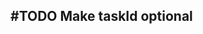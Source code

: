 ## #TODO Make taskId optional
<!-- 
#task
created:2023-09-27T03:41:23.407Z
group:"Ungrouped Tasks"
story-id:start-a-task-without-args
task-id:f7BYQ
order:10
-->
